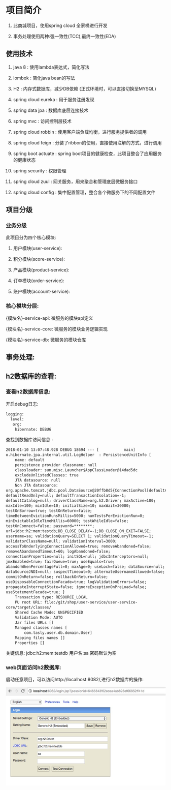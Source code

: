 # 项目简介

1. 此商城项目，使用spring cloud 全家桶进行开发

2. 事务处理使用两种:强一致性(TCC),最终一致性(EDA)


## 使用技术

1. java 8 : 使用lambda表达式，简化写法

1. lombok : 简化java bean的写法

1. H2 : 内存式数据库，减少DB依赖 (正式环境时，可以直接切换至MYSQL)

1. spring cloud eureka : 用于服务注册发现

1. spring data jpa : 数据库底层连接技术

1. spring mvc : 访问控制层技术

1. spring cloud robbin : 使用客户端负载均衡，进行服务提供者的调用

1. spring cloud feign : 分装了ribbon的使用，直接使用注解的方式，进行调用

1. spring boot actuate : spring boot项目的健康检查，此项目整合了应用服务的健康状态

1. spring security : 权限管理

1. spring cloud zuul : 网关服务，用来聚合和管理底层微服务接口

1. spring cloud config : 集中配置管理，整合各个微服务下的不同配置文件


## 项目分级

### 业务分级

此项目分为四个核心模块:

1. 用户模块(user-service):

1. 积分模块(score-service):

1. 产品模块(product-service):

1. 订单模块(order-service):

1. 账户模块(account-service):


### 核心模块分层:

{模块名}-service-api: 微服务的模块api定义

{模块名}-service-core: 微服务的模块业务逻辑实现

{模块名}-service-db: 微服务的模块仓库


## 事务处理:


## h2数据库的查看:

### 查看h2数据库信息:

开启debug日志:

    logging:
      level:
       org:
        hibernate: DEBUG

查找到数据库访问信息 :

    2018-01-10 13:07:48.928 DEBUG 18694 --- [           main] o.hibernate.jpa.internal.util.LogHelper  : PersistenceUnitInfo [
        name: default
        persistence provider classname: null
        classloader: sun.misc.Launcher$AppClassLoader@14dad5dc
        excludeUnlistedClasses: true
        JTA datasource: null
        Non JTA datasource: org.apache.tomcat.jdbc.pool.DataSource@20ffb8d5{ConnectionPool[defaultAutoCommit=null; defaultReadOnly=null; defaultTransactionIsolation=-1; defaultCatalog=null; driverClassName=org.h2.Driver; maxActive=100; maxIdle=100; minIdle=10; initialSize=10; maxWait=30000; testOnBorrow=true; testOnReturn=false; timeBetweenEvictionRunsMillis=5000; numTestsPerEvictionRun=0; minEvictableIdleTimeMillis=60000; testWhileIdle=false; testOnConnect=false; password=********; url=jdbc:h2:mem:testdb;DB_CLOSE_DELAY=-1;DB_CLOSE_ON_EXIT=FALSE; username=sa; validationQuery=SELECT 1; validationQueryTimeout=-1; validatorClassName=null; validationInterval=3000; accessToUnderlyingConnectionAllowed=true; removeAbandoned=false; removeAbandonedTimeout=60; logAbandoned=false; connectionProperties=null; initSQL=null; jdbcInterceptors=null; jmxEnabled=true; fairQueue=true; useEquals=true; abandonWhenPercentageFull=0; maxAge=0; useLock=false; dataSource=null; dataSourceJNDI=null; suspectTimeout=0; alternateUsernameAllowed=false; commitOnReturn=false; rollbackOnReturn=false; useDisposableConnectionFacade=true; logValidationErrors=false; propagateInterruptState=false; ignoreExceptionOnPreLoad=false; useStatementFacade=true; }
        Transaction type: RESOURCE_LOCAL
        PU root URL: file:/git/shop/user-service/user-service-core/target/classes/
        Shared Cache Mode: UNSPECIFIED
        Validation Mode: AUTO
        Jar files URLs []
        Managed classes names [
            com.tasly.user.db.domain.User]
        Mapping files names []
        Properties []

关键信息: jdbc:h2:mem:testdb
用户名:sa
密码默认为空

### web页面访问h2数据库:

启动任意项目，可以访问http://localhost:8082/,进行h2数据库的操作:

![](./docs/images/h2_web_utils.jpg)


